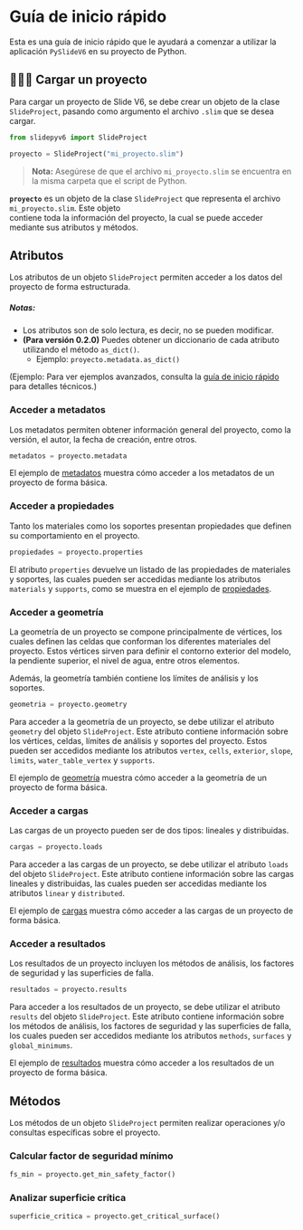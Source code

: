 # Guía de inicio rápido  
Esta es una guía de inicio rápido que le ayudará a comenzar a utilizar la aplicación `PySlideV6` en su proyecto de Python.  

## 🧑🏽‍💻 Cargar un proyecto  
Para cargar un proyecto de Slide V6, se debe crear un objeto de la clase `SlideProject`, pasando como argumento el archivo `.slim` que se desea cargar.  

```python
from slidepyv6 import SlideProject

proyecto = SlideProject("mi_proyecto.slim")
```

> **Nota:** Asegúrese de que el archivo `mi_proyecto.slim` se encuentra en la misma carpeta que el script de Python.

**`proyecto`** es un objeto de la clase `SlideProject` que representa el archivo `mi_proyecto.slim`. Este objeto  
contiene toda la información del proyecto, la cual se puede acceder mediante sus atributos y métodos.  

## Atributos  
Los atributos de un objeto `SlideProject` permiten acceder a los datos del proyecto de forma estructurada.  

##### **Notas:**  
- Los atributos son de solo lectura, es decir, no se pueden modificar.  
- **(Para versión 0.2.0)** Puedes obtener un diccionario de cada atributo utilizando el método `as_dict()`.  
  - Ejemplo: `proyecto.metadata.as_dict()`  

(Ejemplo: Para ver ejemplos avanzados, consulta la [guía de inicio rápido](./docs/quickstart.md) para detalles técnicos.)  

### Acceder a metadatos  
Los metadatos permiten obtener información general del proyecto, como la versión, el autor, la fecha de creación, entre otros.  

```python
metadatos = proyecto.metadata
```

El ejemplo de [metadatos](./examples/2_metadata_example.py) muestra cómo acceder a los metadatos de un proyecto de forma básica.  

### Acceder a propiedades  
Tanto los materiales como los soportes presentan propiedades que definen su comportamiento en el proyecto.  

```python
propiedades = proyecto.properties
```

El atributo `properties` devuelve un listado de las propiedades de materiales y soportes, las cuales pueden ser accedidas mediante los atributos `materials` y `supports`, como se muestra en el ejemplo de [propiedades](./examples/3_properties_example.py).  

### Acceder a geometría  
La geometría de un proyecto se compone principalmente de vértices, los cuales definen las celdas que conforman los diferentes materiales del proyecto. Estos vértices sirven para definir el contorno exterior del modelo, la pendiente superior, el nivel de agua, entre otros elementos.  

Además, la geometría también contiene los límites de análisis y los soportes.  

```python
geometria = proyecto.geometry
```

Para acceder a la geometría de un proyecto, se debe utilizar el atributo `geometry` del objeto `SlideProject`. Este atributo contiene información sobre los vértices, celdas, límites de análisis y soportes del proyecto. Estos pueden ser accedidos mediante los atributos `vertex`, `cells`, `exterior`, `slope`, `limits`, `water_table_vertex` y `supports`.  

El ejemplo de [geometría](./examples/4_geometry_example.py) muestra cómo acceder a la geometría de un proyecto de forma básica.  

### Acceder a cargas  
Las cargas de un proyecto pueden ser de dos tipos: lineales y distribuidas.  

```python
cargas = proyecto.loads
```

Para acceder a las cargas de un proyecto, se debe utilizar el atributo `loads` del objeto `SlideProject`. Este atributo contiene información sobre las cargas lineales y distribuidas, las cuales pueden ser accedidas mediante los atributos `linear` y `distributed`.  

El ejemplo de [cargas](./examples/5_loads_example.py) muestra cómo acceder a las cargas de un proyecto de forma básica.  

### Acceder a resultados  
Los resultados de un proyecto incluyen los métodos de análisis, los factores de seguridad y las superficies de falla.  

```python
resultados = proyecto.results
```

Para acceder a los resultados de un proyecto, se debe utilizar el atributo `results` del objeto `SlideProject`. Este atributo contiene información sobre los métodos de análisis, los factores de seguridad y las superficies de falla, los cuales pueden ser accedidos mediante los atributos `methods`, `surfaces` y `global_minimums`.  

El ejemplo de [resultados](./examples/6_results_example.py) muestra cómo acceder a los resultados de un proyecto de forma básica.  

## Métodos  
Los métodos de un objeto `SlideProject` permiten realizar operaciones y/o consultas específicas sobre el proyecto.  

### Calcular factor de seguridad mínimo  
```python
fs_min = proyecto.get_min_safety_factor()
```

### Analizar superficie crítica  
```python
superficie_critica = proyecto.get_critical_surface()
